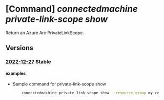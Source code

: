 # [Command] _connectedmachine private-link-scope show_

Return an Azure Arc PrivateLinkScope.

## Versions

### [2022-12-27](/Resources/mgmt-plane/L3N1YnNjcmlwdGlvbnMve30vcmVzb3VyY2Vncm91cHMve30vcHJvdmlkZXJzL21pY3Jvc29mdC5oeWJyaWRjb21wdXRlL3ByaXZhdGVsaW5rc2NvcGVzL3t9/2022-12-27.xml) **Stable**

<!-- mgmt-plane /subscriptions/{}/resourcegroups/{}/providers/microsoft.hybridcompute/privatelinkscopes/{} 2022-12-27 -->

#### examples

- Sample command for private-link-scope show
    ```bash
        connectedmachine private-link-scope show --resource-group my-resource-group --scope-name my-privatelinkscope
    ```
